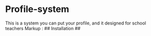 # Profile-system #
This is a system you can put your profile, and it designed for school teachers
Markup :  ## Installation ##
